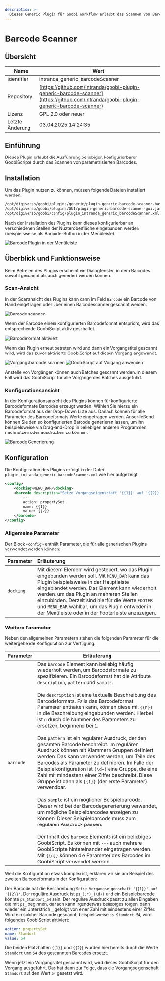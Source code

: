 ```yaml
---
description: >-
  Dieses Generic Plugin für Goobi workflow erlaubt das Scannen von Barcodes und konfigurierbare GoobiScripte ausführen zu lassen.
---
```


# Barcode Scanner

## Übersicht

Name                     | Wert
-------------------------|-----------
Identifier               | intranda_generic_barcodeScanner
Repository               | [https://github.com/intranda/goobi-plugin-generic-barcode-scanner](https://github.com/intranda/goobi-plugin-generic-barcode-scanner)
Lizenz              | GPL 2.0 oder neuer 
Letzte Änderung    | 03.04.2025 14:24:35


## Einführung
Dieses Plugin erlaubt die Ausführung beliebiger, konfigurierbarer GoobiScripte durch das Scannen von parametrisierten Barcodes. 


## Installation
Um das Plugin nutzen zu können, müssen folgende Dateien installiert werden:

```bash
/opt/digiverso/goobi/plugins/generic/plugin-generic-barcode-scanner-base.jar
/opt/digiverso/goobi/plugins/GUI/plugin-generic-barcode-scanner-gui.jar
/opt/digiverso/goobi/config/plugin_intranda_generic_barcodeScanner.xml
```

Nach der Installation des Plugins kann dieses konfigurierbar an verschiedenen Stellen der Nuzteroberfläche eingebunden werden (beispielsweise als Barcode-Button in der Menüleiste).

![Barcode Plugin in der Menüleiste](images/goobi-plugin-generic-barcode-scanner_screen_01_de.png)


## Überblick und Funktionsweise
Beim Betreten des Plugins erscheint ein Dialogfenster, in dem Barcodes sowohl gescannt als auch generiert werden können.

### Scan-Ansicht
In der Scanansicht des Plugins kann dann im Feld `Barcode` ein Barcode von Hand eingetragen oder über einen Barcodescanner gescannt werden.

![Barcode scannen](images/goobi-plugin-generic-barcode-scanner_screen_02_de.png)

Wenn der Barcode einem konfigurierten Barcodeformat entspricht, wird das entsprechende GoobiScript aktiv geschaltet.

![Barcodeformat aktiviert](images/goobi-plugin-generic-barcode-scanner_screen_03_de.png)

Wenn das Plugin erneut betreten wird und dann ein Vorgangstitel gescannt wird, wird das zuvor aktivierte GoobiScript auf diesen Vorgang angewandt.

![Vorgangsbarcode scannen](images/goobi-plugin-generic-barcode-scanner_screen_04_de.png)
![GoobiScript auf Vorgang anwenden](images/goobi-plugin-generic-barcode-scanner_screen_05_de.png)

Anstelle von Vorgängen können auch Batches gescannt werden. In diesem Fall wird das GoobiScript für alle Vorgänge des Batches ausgeführt.

### Konfigurationsansicht
In der Konfigurationsansicht des Plugins können für konfigurierte Barcodeformate Barcodes erzeugt werden. Wählen Sie hierzu ein Barcodeformat
aus der Drop-Down Liste aus. Danach können für alle Parameter des Barcodeformats Werte eingetragen werden. Anschließend können Sie den so konfigurierten Barcode generieren lassen, um ihn beispielsweise via Drag-and-Drop in beliebigen anderen Programmen nachnutzen oder ausdrucken zu können.

![Barcode Generierung](images/goobi-plugin-generic-barcode-scanner_screen_06_de.png)


## Konfiguration
Die Konfiguration des Plugins erfolgt in der Datei `plugin_intranda_generic_barcodeScanner.xml` wie hier aufgezeigt:

```xml
<config>
    <docking>MENU_BAR</docking>
    <barcode description="Setze Vorgangseigenschaft '{{1}}' auf '{{2}}'" pattern="ps_(.*)_(\d+)" sample="ps_Standort_54">
        ---
        action: propertySet
        name: {{1}}
        value: {{2}}
	</barcode>
</config>
```

### Allgemeine Parameter 
Der Block `<config>` enthält Parameter, die für alle generischen Plugins verwendet werden können: 

| Parameter | Erläuterung | 
| :-------- | :---------- | 
| `docking` | Mit diesem Element wird gesteuert, wo das Plugin eingebunden werden soll. Mit `MENU_BAR` kann das Plugin beispielsweise in der Hauptleiste eingeblendet werden. Das Element kann wiederholt werden, um das Plugin an mehreren Stellen einzubinden. Derzeit sind hierfür die Werte `FOOTER` und `MENU_BAR` wählbar, um das Plugin entweder in der Menüleiste oder in der Footerleiste anzuzeigen. | 


### Weitere Parameter 
Neben den allgemeinen Parametern stehen die folgenden Parameter für die weitergehende Konfiguration zur Verfügung: 


Parameter               | Erläuterung
------------------------|------------------------------------
`barcode`               | Das `barcode` Element kann beliebig häufig wiederholt werden, um Barcodeformate zu spezifizieren. Ein Barcodeformat hat die Attribute `description`, `pattern` und `sample`. <br /><br />Die `description` ist eine textuelle Beschreibung des Barcodeformats. Falls das Barcodeformat Parameter enthalten kann, können diese mit `{{n}}` in die Beschreibung eingebunden werden. Hierbei ist `n` durch die Nummer des Parameters zu ersetzen, beginnend bei `1`.<br /><br />Das `pattern` ist ein regulärer Ausdruck, der den gesamten Barcode beschreibt. Im regulären Ausdruck können mit Klammern Gruppen definiert werden. Das kann verwendet werden, um Teile des Barcodes als Parameter zu definieren. Im Falle der Beispielkonfiguration ist `(\d+)` eine Gruppe, die eine Zahl mit mindestens einer Ziffer beschreibt. Diese Gruppe ist dann als `{{1}}` (der erste Parameter) verwendbar.<br /><br />Das `sample` ist ein möglicher Beispielbarcode. Dieser wird bei der Barcodegenerierung verwendet, um mögliche Beispielbarcodes anzeigen zu können. Dieser Beispielbarcode muss zum regulären Ausdruck passen.<br /><br />Der Inhalt des `barcode` Elements ist ein beliebiges GoobiScript. Es können mit `---` auch mehrere GoobiScripte hintereinander eingetragen werden. Mit `{{n}}` können die Parameter des Barcodes im GoobiScript verwendet werden.

Weil die Konfiguration etwas komplex ist, erklären wir sie am Beispiel des zweiten Barcodeformats in der Konfiguration:

Der Barcode hat die Beschreibung `Setze Vorgangseigenschaft '{{1}}' auf '{{2}}'`. Der reguläre Ausdruck ist `ps_(.*)_(\d+)` und ein Beispielbarcode könnte `ps_Standort_54` sein.
Der reguläre Ausdruck passt zu allen Eingaben die mit `ps_` beginnen, danach kann irgendetwas beliebiges folgen, dann wieder ein Unterstrich `_` gefolgt von einer Zahl mit mindestens einer Ziffer.
Wird ein solcher Barcode gescannt, beispielsweise `ps_Standort_54`, wird folgendes GoobiScript aktiviert:

```yaml
action: propertySet
name: Standort
value: 54
```
Die beiden Platzhalten `{{1}}` und `{{2}}` wurden hier bereits durch die Werte `Standort` und `54` des gescannten Barcodes ersetzt.

Wenn jetzt ein Vorgangstitel gescannt wird, wird dieses GoobiScript für den Vorgang ausgeführt. Das hat dann zur Folge, dass die Vorgangseigenschaft `Standort` auf den Wert `54` gesetzt wird.